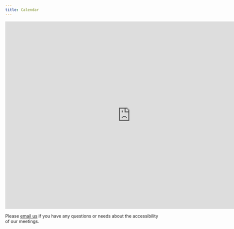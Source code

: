 ```yaml
---
title: Calendar
---
```


<iframe src="https://calendar.google.com/calendar/embed?showTitle=0&amp;showPrint=0&amp;showTabs=0&amp;showCalendars=0&amp;showTz=0&amp;height=600&amp;wkst=1&amp;bgcolor=%23FFFFFF&amp;src=6904595303bc847c9af8669ef6ece8323679f7f265463cea70db391a5033d4c6%40group.calendar.google.com&amp;ctz=America%2FDenver" style="border-width:0" width="800" height="600" frameborder="0" scrolling="no"></iframe>

Please [email us](mailto:boulder.dsa.accessibility@gmail.com) if you have any questions or needs about the accessibility of our meetings.
